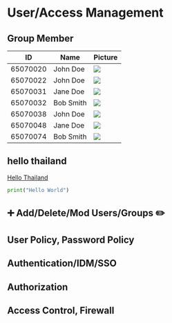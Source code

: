 <h1>User/Access Management</div>
<h2>Group Member</div>


<table>
    <thead>
            <tr>
                <th>ID</th>
                <th>Name</th>
                <th>Picture</th>
            </tr>
        </thead>
        <tbody>
            <tr>
                <td>65070020</td>
                <td>John Doe</td>
                <td><img src="https://i.ibb.co/wSjhVh3/pic1.png"></td>
            </tr>
            <tr>
                <td>65070022</td>
                <td>John Doe</td>
                <td><img src="https://i.ibb.co/wSjhVh3/pic1.png"></td>
            </tr>
            <tr>
                <td>65070031</td>
                <td>Jane Doe</td>
                <td><img src="https://i.ibb.co/wSjhVh3/pic1.png"></td>
            </tr>
            <tr>
                <td>65070032</td>
                <td>Bob Smith</td>
                <td><img src="https://i.ibb.co/wSjhVh3/pic1.png"></td>
            </tr>
            <tr>
                <td>65070038</td>
                <td>John Doe</td>
                <td><img src="https://i.ibb.co/wSjhVh3/pic1.png"></td>
            </tr>
            <tr>
                <td>65070048</td>
                <td>Jane Doe</td>
                <td><img src="https://i.ibb.co/wSjhVh3/pic1.png"></td>
            </tr>
            <tr>
                <td>65070074</td>
                <td>Bob Smith</td>
                <td><img src="https://i.ibb.co/wSjhVh3/pic1.png"></td>
            </tr>
        </tbody>
  </table>

        
## hello thailand
[Hello Thailand](README.md#a-third-level-heading)
```python
print("Hello World")
```
## :heavy_plus_sign: Add/Delete/Mod Users/Groups :pencil2:
## User Policy, Password Policy
## Authentication/IDM/SSO
## Authorization
## Access Control, Firewall



